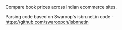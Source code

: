 Compare book prices across Indian ecommerce sites.

Parsing code based on Swaroop's isbn.net.in code - https://github.com/swaroopch/isbnnetin
